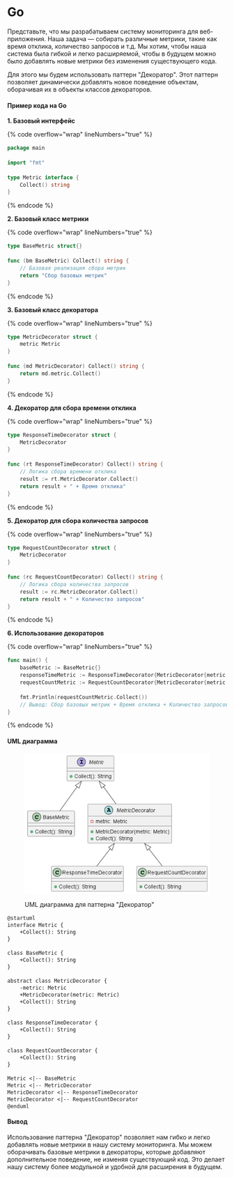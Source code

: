 # Go

Представьте, что мы разрабатываем систему мониторинга для веб-приложения. Наша задача — собирать различные метрики, такие как время отклика, количество запросов и т.д. Мы хотим, чтобы наша система была гибкой и легко расширяемой, чтобы в будущем можно было добавлять новые метрики без изменения существующего кода.

Для этого мы будем использовать паттерн "Декоратор". Этот паттерн позволяет динамически добавлять новое поведение объектам, оборачивая их в объекты классов декораторов.

#### Пример кода на Go

**1. Базовый интерфейс**

{% code overflow="wrap" lineNumbers="true" %}
```go
package main

import "fmt"

type Metric interface {
    Collect() string
}
```
{% endcode %}

**2. Базовый класс метрики**

{% code overflow="wrap" lineNumbers="true" %}
```go
type BaseMetric struct{}

func (bm BaseMetric) Collect() string {
    // Базовая реализация сбора метрик
    return "Сбор базовых метрик"
}
```
{% endcode %}

**3. Базовый класс декоратора**

{% code overflow="wrap" lineNumbers="true" %}
```go
type MetricDecorator struct {
    metric Metric
}

func (md MetricDecorator) Collect() string {
    return md.metric.Collect()
}
```
{% endcode %}

**4. Декоратор для сбора времени отклика**

{% code overflow="wrap" lineNumbers="true" %}
```go
type ResponseTimeDecorator struct {
    MetricDecorator
}

func (rt ResponseTimeDecorator) Collect() string {
    // Логика сбора времени отклика
    result := rt.MetricDecorator.Collect()
    return result + " + Время отклика"
}
```
{% endcode %}

**5. Декоратор для сбора количества запросов**

{% code overflow="wrap" lineNumbers="true" %}
```go
type RequestCountDecorator struct {
    MetricDecorator
}

func (rc RequestCountDecorator) Collect() string {
    // Логика сбора количества запросов
    result := rc.MetricDecorator.Collect()
    return result + " + Количество запросов"
}
```
{% endcode %}

**6. Использование декораторов**

{% code overflow="wrap" lineNumbers="true" %}
```go
func main() {
    baseMetric := BaseMetric{}
    responseTimeMetric := ResponseTimeDecorator{MetricDecorator{metric: baseMetric}}
    requestCountMetric := RequestCountDecorator{MetricDecorator{metric: responseTimeMetric}}

    fmt.Println(requestCountMetric.Collect())
    // Вывод: Сбор базовых метрик + Время отклика + Количество запросов
}
```
{% endcode %}

#### UML диаграмма

<figure><img src="../../../../../.gitbook/assets/image (1) (1) (1).png" alt=""><figcaption><p>UML диаграмма для паттерна "Декоратор"</p></figcaption></figure>

```plantuml
@startuml
interface Metric {
    +Collect(): String
}

class BaseMetric {
    +Collect(): String
}

abstract class MetricDecorator {
    -metric: Metric
    +MetricDecorator(metric: Metric)
    +Collect(): String
}

class ResponseTimeDecorator {
    +Collect(): String
}

class RequestCountDecorator {
    +Collect(): String
}

Metric <|-- BaseMetric
Metric <|-- MetricDecorator
MetricDecorator <|-- ResponseTimeDecorator
MetricDecorator <|-- RequestCountDecorator
@enduml
```

#### Вывод

Использование паттерна "Декоратор" позволяет нам гибко и легко добавлять новые метрики в нашу систему мониторинга. Мы можем оборачивать базовые метрики в декораторы, которые добавляют дополнительное поведение, не изменяя существующий код. Это делает нашу систему более модульной и удобной для расширения в будущем.
